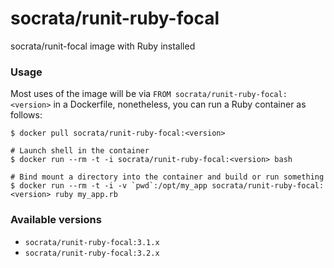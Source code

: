 socrata/runit-ruby-focal
============

socrata/runit-focal image with Ruby installed

### Usage

Most uses of the image will be via `FROM socrata/runit-ruby-focal:<version>` in a Dockerfile, nonetheless, you can run a Ruby container as follows:

    $ docker pull socrata/runit-ruby-focal:<version>

    # Launch shell in the container
    $ docker run --rm -t -i socrata/runit-ruby-focal:<version> bash

    # Bind mount a directory into the container and build or run something
    $ docker run --rm -t -i -v `pwd`:/opt/my_app socrata/runit-ruby-focal:<version> ruby my_app.rb


### Available versions

- `socrata/runit-ruby-focal:3.1.x`
- `socrata/runit-ruby-focal:3.2.x`
